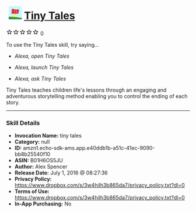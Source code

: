 # &nbsp;<img src="skill_icon" alt="Tiny Tales icon" width="36"> [Tiny Tales](http://alexa.amazon.com/#skills/amzn1.echo-sdk-ams.app.e40ddb1b-a51c-41ec-9090-bb8b25540f10)
![0 stars](../../images/ic_star_border_black_18dp_1x.png)![0 stars](../../images/ic_star_border_black_18dp_1x.png)![0 stars](../../images/ic_star_border_black_18dp_1x.png)![0 stars](../../images/ic_star_border_black_18dp_1x.png)![0 stars](../../images/ic_star_border_black_18dp_1x.png) 0

To use the Tiny Tales skill, try saying...

* *Alexa, open Tiny Tales*

* *Alexa, launch Tiny Tales*

* *Alexa, ask Tiny Tales*

Tiny Tales teaches children life's lessons through an engaging and adventurous storytelling method enabling you to control the ending of each story.

***

### Skill Details

* **Invocation Name:** tiny tales
* **Category:** null
* **ID:** amzn1.echo-sdk-ams.app.e40ddb1b-a51c-41ec-9090-bb8b25540f10
* **ASIN:** B01H6OS5JU
* **Author:** Alex Spencer
* **Release Date:** July 1, 2016 @ 08:27:36
* **Privacy Policy:** https://www.dropbox.com/s/3w4hilh3b865da7/privacy_policy.txt?dl=0
* **Terms of Use:** https://www.dropbox.com/s/3w4hilh3b865da7/privacy_policy.txt?dl=0
* **In-App Purchasing:** No
